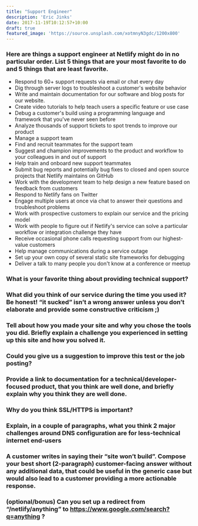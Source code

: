 ```yaml
---
title: "Support Engineer"
description: 'Eric Jinks'
date: 2017-11-19T10:12:57+10:00
draft: true
featured_image: 'https://source.unsplash.com/xotmnyN3gdc/1200x800'
---
```


### Here are things a support engineer at Netlify might do in no particular order. List 5 things that are your most favorite to do and 5 things that are least favorite.

* Respond to 60+ support requests via email or chat every day
* Dig through server logs to troubleshoot a customer's website behavior
* Write and maintain documentation for our software and blog posts for our website.
* Create video tutorials to help teach users a specific feature or use case
* Debug a customer's build using a programming language and framework that you've never seen before
* Analyze thousands of support tickets to spot trends to improve our product
* Manage a support team
* Find and recruit teammates for the support team
* Suggest and champion improvements to the product and workflow to your colleagues in and out of support
* Help train and onboard new support teammates
* Submit bug reports and potentially bug fixes to closed and open source projects that Netlify maintains on GitHub
* Work with the development team to help design a new feature based on feedback from customers
* Respond to Netlify fans on Twitter
* Engage multiple users at once via chat to answer their questions and troubleshoot problems
* Work with prospective customers to explain our service and the pricing model
* Work with people to figure out if Netlify's service can solve a particular workflow or integration challenge they have
* Receive occasional phone calls requesting support from our highest-value customers
* Help manage communications during a service outage
* Set up your own copy of several static site frameworks for debugging  
* Deliver a talk to many people you don't know at a conference or meetup

### What is your favorite thing about providing technical support?

### What did you think of our service during the time you used it?  Be honest!  “it sucked” isn’t a wrong answer unless you don’t elaborate and provide some constructive criticism ;)

### Tell about how you made your site and why you chose the tools you did.  Briefly explain a challenge you experienced in setting up this site and how you solved it.

### Could you give us a suggestion to improve this test or the job posting?

### Provide a link to documentation for a technical/developer-focused product, that you think are well done, and briefly explain why you think they are well done.

### Why do you think SSL/HTTPS is important?

### Explain, in a couple of paragraphs, what you think 2 major challenges around DNS configuration are for less-technical internet end-users

### A customer writes in saying their “site won’t build”.  Compose your best short (2-paragraph) customer-facing answer without any additional data, that could be useful in the generic case but would also lead to a customer providing a more actionable response.

### (optional/bonus) Can you set up a redirect from “/netlify/anything” to https://www.google.com/search?q=anything ?
